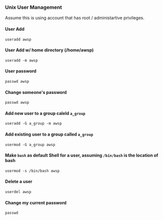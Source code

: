 ### Unix User Management
Assume this is using account that has root / administartive privileges.

#### User Add
```
useradd awsp
```

#### User Add w/ home directory (/home/awsp)
```
useradd -m awsp
```

#### User password
```
passwd awsp
```

#### Change someone's password
```
passwd awsp
```

#### Add new user to a group caleld `a_group`
```
useradd -G a_group -m awsp
```

#### Add existing user to a group called `a_group`
```
usermod -G a_group awsp
```

#### Make `bash` as default Shell for a user, assuming `/bin/bash` is the location of bash
```
usermod -s /bin/bash awsp
```

#### Delete a user
```
userdel awsp
```

#### Change my current password
```
passwd
```





